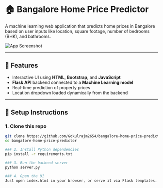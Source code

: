 # 🏠 Bangalore Home Price Predictor

A machine learning web application that predicts home prices in Bangalore based on user inputs like location, square footage, number of bedrooms (BHK), and bathrooms.

![App Screenshot](https://images.unsplash.com/photo-1564013799919-ab600027ffc6?ixlib=rb-1.2.1&auto=format&fit=crop&w=1350&q=80)

---

## 🚀 Features

- Interactive UI using **HTML**, **Bootstrap**, and **JavaScript**
- **Flask API** backend connected to a **Machine Learning model**
- Real-time prediction of property prices
- Location dropdown loaded dynamically from the backend

---


## 🔧 Setup Instructions

### 1. Clone this repo

```bash
git clone https://github.com/Gokulrajm2654/bangalore-home-price-predictor.git
cd bangalore-home-price-predictor

### 2. Install Python dependencies
pip install -r requirements.txt

### 3. Run the backend server
python server.py

### 4. Open the UI
Just open index.html in your browser, or serve it via Flask templates.

